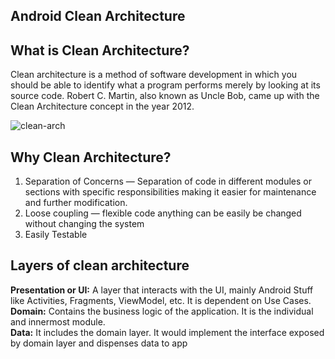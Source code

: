 ## Android Clean Architecture
 
## What is Clean Architecture?

Clean architecture is a method of software development in which you should be able to identify what a program performs merely by looking at its source code. Robert C. Martin, also known as Uncle Bob, came up with the Clean Architecture concept in the year 2012.
 
 ![clean-arch](https://user-images.githubusercontent.com/19757294/176735178-b9d62f4d-ab6d-402d-99d2-d205daac18a6.jpeg)

 
## Why Clean Architecture?
1. Separation of Concerns — Separation of code in different modules or sections with specific responsibilities making it easier for maintenance and further modification.
2. Loose coupling — flexible code anything can be easily be changed without changing the system
3. Easily Testable

## Layers of clean architecture

**Presentation or UI:** A layer that interacts with the UI, mainly Android Stuff like Activities, Fragments, ViewModel, etc. It is dependent on Use Cases.</br>
**Domain:** Contains the business logic of the application. It is the individual and innermost module.</br>
**Data:** It includes the domain layer. It would implement the interface exposed by domain layer and dispenses data to app


